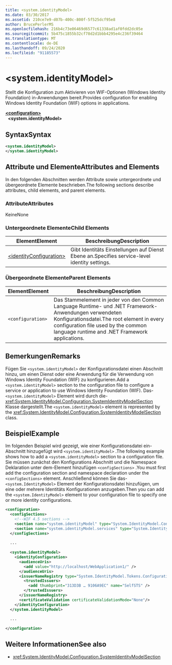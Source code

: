 ```yaml
---
title: <system.identityModel>
ms.date: 03/30/2017
ms.assetid: 210ce7e9-d07b-400c-800f-5f525dcf95e8
author: BrucePerlerMS
ms.openlocfilehash: 216b4c73e06469d6577c61338ad1af0fdd2dc05e
ms.sourcegitcommit: 5b475c1855b32cf78d2d1bbb4295e4c236f39464
ms.translationtype: MT
ms.contentlocale: de-DE
ms.lasthandoff: 09/24/2020
ms.locfileid: "91185573"
---
```

# \<system.identityModel>

<span data-ttu-id="07efb-102">Stellt die Konfiguration zum Aktivieren von WIF-Optionen (Windows Identity Foundation) in-Anwendungen bereit.</span><span class="sxs-lookup"><span data-stu-id="07efb-102">Provides configuration for enabling Windows Identity Foundation (WIF) options in applications.</span></span>  
  
[**\<configuration>**](../configuration-element.md)\
&nbsp;&nbsp;**\<system.identityModel>**  
  
## <a name="syntax"></a><span data-ttu-id="07efb-103">Syntax</span><span class="sxs-lookup"><span data-stu-id="07efb-103">Syntax</span></span>  
  
```xml  
<system.identityModel>  
</system.identityModel>  
```  
  
## <a name="attributes-and-elements"></a><span data-ttu-id="07efb-104">Attribute und Elemente</span><span class="sxs-lookup"><span data-stu-id="07efb-104">Attributes and Elements</span></span>  

 <span data-ttu-id="07efb-105">In den folgenden Abschnitten werden Attribute sowie untergeordnete und übergeordnete Elemente beschrieben.</span><span class="sxs-lookup"><span data-stu-id="07efb-105">The following sections describe attributes, child elements, and parent elements.</span></span>  
  
### <a name="attributes"></a><span data-ttu-id="07efb-106">Attribute</span><span class="sxs-lookup"><span data-stu-id="07efb-106">Attributes</span></span>  

 <span data-ttu-id="07efb-107">Keine</span><span class="sxs-lookup"><span data-stu-id="07efb-107">None</span></span>  
  
### <a name="child-elements"></a><span data-ttu-id="07efb-108">Untergeordnete Elemente</span><span class="sxs-lookup"><span data-stu-id="07efb-108">Child Elements</span></span>  
  
|<span data-ttu-id="07efb-109">Element</span><span class="sxs-lookup"><span data-stu-id="07efb-109">Element</span></span>|<span data-ttu-id="07efb-110">Beschreibung</span><span class="sxs-lookup"><span data-stu-id="07efb-110">Description</span></span>|  
|-------------|-----------------|  
|[\<identityConfiguration>](identityconfiguration.md)|<span data-ttu-id="07efb-111">Gibt Identitäts Einstellungen auf Dienst Ebene an.</span><span class="sxs-lookup"><span data-stu-id="07efb-111">Specifies service-level identity settings.</span></span>|  
  
### <a name="parent-elements"></a><span data-ttu-id="07efb-112">Übergeordnete Elemente</span><span class="sxs-lookup"><span data-stu-id="07efb-112">Parent Elements</span></span>  
  
|<span data-ttu-id="07efb-113">Element</span><span class="sxs-lookup"><span data-stu-id="07efb-113">Element</span></span>|<span data-ttu-id="07efb-114">Beschreibung</span><span class="sxs-lookup"><span data-stu-id="07efb-114">Description</span></span>|  
|-------------|-----------------|  
|`<configuration>`|<span data-ttu-id="07efb-115">Das Stammelement in jeder von den Common Language Runtime- und .NET Framework-Anwendungen verwendeten Konfigurationsdatei.</span><span class="sxs-lookup"><span data-stu-id="07efb-115">The root element in every configuration file used by the common language runtime and .NET Framework applications.</span></span>|  
  
## <a name="remarks"></a><span data-ttu-id="07efb-116">Bemerkungen</span><span class="sxs-lookup"><span data-stu-id="07efb-116">Remarks</span></span>  

 <span data-ttu-id="07efb-117">Fügen Sie `<system.identityModel>` der Konfigurationsdatei einen Abschnitt hinzu, um einen Dienst oder eine Anwendung für die Verwendung von Windows Identity Foundation (WIF) zu konfigurieren.</span><span class="sxs-lookup"><span data-stu-id="07efb-117">Add a `<system.identityModel>` section to the configuration file to configure a service or application to use Windows Identity Foundation (WIF).</span></span> <span data-ttu-id="07efb-118">Das- `<system.identityModel>` Element wird durch die- <xref:System.IdentityModel.Configuration.SystemIdentityModelSection> Klasse dargestellt.</span><span class="sxs-lookup"><span data-stu-id="07efb-118">The `<system.identityModel>` element is represented by the <xref:System.IdentityModel.Configuration.SystemIdentityModelSection> class.</span></span>  
  
## <a name="example"></a><span data-ttu-id="07efb-119">Beispiel</span><span class="sxs-lookup"><span data-stu-id="07efb-119">Example</span></span>  

 <span data-ttu-id="07efb-120">Im folgenden Beispiel wird gezeigt, wie einer Konfigurationsdatei ein-Abschnitt hinzugefügt wird `<system.identityModel>` .</span><span class="sxs-lookup"><span data-stu-id="07efb-120">The following example shows how to add a `<system.identityModel>` section to a configuration file.</span></span> <span data-ttu-id="07efb-121">Sie müssen zunächst den Konfigurations Abschnitt und die Namespace Deklaration unter dem-Element hinzufügen `<configSections>` .</span><span class="sxs-lookup"><span data-stu-id="07efb-121">You must first add the configuration section and namespace declaration under the `<configSections>` element.</span></span> <span data-ttu-id="07efb-122">Anschließend können Sie das- `<system.IdentityModel>` Element der Konfigurationsdatei hinzufügen, um eine oder mehrere Identitäts Konfigurationen anzugeben.</span><span class="sxs-lookup"><span data-stu-id="07efb-122">Then you can add the `<system.IdentityModel>` element to your configuration file to specify one or more identity configurations.</span></span>  
  
```xml  
<configuration>  
  <configSections>  
    <!--WIF 4.5 sections -->  
    <section name="system.identityModel" type="System.IdentityModel.Configuration.SystemIdentityModelSection, System.IdentityModel, Version=4.0.0.0, Culture=neutral, PublicKeyToken=B77A5C561934E089"/>  
    <section name="system.identityModel.services" type="System.IdentityModel.Services.Configuration.SystemIdentityModelServicesSection, System.IdentityModel.Services, Version=4.0.0.0, Culture=neutral, PublicKeyToken=B77A5C561934E089"/>  
  </configSections>  
  
  ...  
  
  <system.identityModel>  
    <identityConfiguration>  
      <audienceUris>  
        <add value="http://localhost/WebApplication1/" />  
      </audienceUris>  
      <issuerNameRegistry type="System.IdentityModel.Tokens.ConfigurationBasedIssuerNameRegistry, System.IdentityModel, Version=4.0.0.0, Culture=neutral, PublicKeyToken=B77A5C561934E089">  
        <trustedIssuers>  
          <add thumbprint="313D3B … 9106A9EC" name="SelfSTS" />  
        </trustedIssuers>  
      </issuerNameRegistry>  
      <certificateValidation certificateValidationMode="None"/>  
    </identityConfiguration>  
  </system.identityModel>  
  
  ...  
  
</configuration>  
```  
  
## <a name="see-also"></a><span data-ttu-id="07efb-123">Weitere Informationen</span><span class="sxs-lookup"><span data-stu-id="07efb-123">See also</span></span>

- <xref:System.IdentityModel.Configuration.SystemIdentityModelSection>
